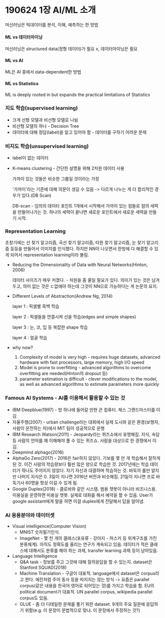 # 190624 1장 AI/ML 소개

머신러닝은 빅데이터를 분석, 이해, 예측하는 한 방법



#### ML vs 데이터마이닝

머신러닝은 structured data(정형 데이터)가 필요 x, 데이터마이닝은 필요



#### ML vs AI

ML은 AI 중에서 data-dependent한 방법



#### ML vs Statistics

ML is deeply rooted in but expands the practical limitations of Statistics



### 지도 학습(supervised learning)

- 크게 선형 모델과 비선형 모델로 나뉨
- 비선형 모델의 하나 - Decision Tree
- 데이터에 대해 정답(label)을 알고 있어야 함 - 데이터를 구하기 어려운 문제



### 비지도 학습(unsupervised learning)

- label이 없는 데이터

- K-means clustering - 간단한 설명을 위해 2차원 데이터 사용

  가까이 있는 것들은 비슷한 그룹일 것이라는 가정

  '가까이'라는 기준에 대해 의문이 생길 수 있음 -> 다르게 나누는 게 더 합리적인 경우가 있다.(DB Scan)

  DB-scan - 임의의 데이터 포인트 1개에서 시작해서 가까이 있는 점들로 점의 세력을 만들어나가는 것. 하나의 세력이 끝나면 새로운 포인트에서 새로운 세력을 만들기 시작.

  

### Representation Learning

초창기에는 선 찾기 알고리즘, 곡선 찾기 알고리즘, 타원 찾기 알고리즘, 눈 찾기 알고리즘 등등을 만들어서 이미지를 인식했다. 하지만 NN이 나오면서 한방에 다 해결할 수 있게 되어서 representation learning이라 불림.

- Reducing the Dimensionality of Data with Neural Networks(Hinton, 2006)

  데이터 사이즈가 매우 커졌다. - 차원을 좀 줄일 필요가 있다. 의미가 있는 것은 남겨두고, 의미 없는 것은 ㄷ없애야 하는데 그것이 NN으로 가능하다는 게 논문의 요지.

- Different Levels of Abstraction(Andrew Ng, 2014)

  layer 1 : 픽셀별 흑백 학습

  layer 2 : 픽셀들을 연결시켜 선을 학습(edges and simple shapes)

  layer 3 : 눈, 코, 입 등 복잡한 shape 학습

  layer 4 : 얼굴 학습

- why now?

  1. Complexity of model is very high - requires huge datasets, advanced hardware with fast processors, large memory, high I/O speed
  2. Model is prone to overfitting - advanced algorithms to overcome overfitting are needed(Hinton의 dropout 등)
  3. parameter estimation is difficult - clever modifications to the model, as well as advanced algorithms  to estimate parameters more quickly



### Famous AI Systems - AI를 이용해서 활용할 수 있는 것

- IBM Deepblue(1997) - 방 하나에 들어갈 만한 큰 컴퓨터. 체스 그랜드마스터를 이김
- 자율주행(2007) - urban challenge라는 대회에서 실제 도시와 같은 환경(보행자, 사람이 운전하는 차)에서 MIT 팀이 성공적으로 운행
- IBM Research Watson(2011) - Jeopardy라는 퀴즈쇼에서 유명해짐. 지식, 속담 등 사람의 언어를 꽤 이해해야 풀 수 있는 퀴즈쇼. 사람을 대상으로 한 경쟁에서 이김.
- Deepmind alphago(2016)
- AlphaGo Zero(2017) - 2016은 fair하지 않았다. 기보를 몇 만 개 학습해서 잘하게 된 것. 이건 사람의 학습량보다 훨씬 많은 양으로 학습한 것. 2017년에는 학습 데이터가 하나도 주어지지 않았다. 자기 자신과 대결하며 학습하는 것. 바둑의 룰만 알지만 나머지 지식은 0. 3일이 지나면 2016년 버전과 비슷해짐. 21일이 지나면 프로 바둑기사 60명을 항상 이길 수 있게 됨.
- Google Duplex(2018) - 클로바와 같은 시스템. 범용 챗봇이 아니라 비즈니스용. 미용실을 운영하면 미용실 챗봇. 실제로 대화를 해서 예약을 할 수 있음. User가 google assistant에게 말을 하면 이걸 duplex에게 전달해서 답을 알아냄.



### AI 응용분야와 데이터셋

- Visual intelligence(Computer Vision)
  - MNIST 숫자필기인식.
  - ImageNet - 몇 천 개의 클래스(포유류 - 강아지 - 허스키 등 위계구조를 가진 분류체계). 아직도 정확도를 올리는 연구가 계속되고 있음. 데이터가 적은 클래스에 대해서도 분류를 해야 하는 과제, transfer learning 과제 등이 남아있음.
- Language Intelligence
  - Q&A task - 정보를 주고 그것에 대해 질의응답을 할 수 있는지. dataset은 Stanford SQUAD(2018)
  - Machine Translation - 구글이 대표적. language에서 dataset은 corpus라고 한다. 예전처럼 주어 동사 등을 따지지는 않는 방식 -> 요즘은 parallel corpus(같은 내용을 한국어 영어로 되어있는 것)를 가지고 학습을 함. EU의 political document가 대표적. UN parallel corpus, wikipedia parallel corpus도 있음.
  - GLUE - 좀 더 디테일한 문제를 풀기 위한 dataset. 9개의 주요 질문에 응답하기 위함(e.g. 이 문장이 문법적으로 맞냐. 이 문장에서 주장하는 것?)
